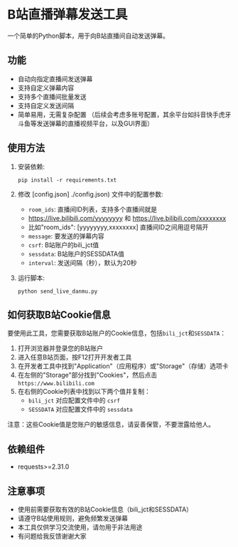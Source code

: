 # B站直播弹幕发送工具

一个简单的Python脚本，用于向B站直播间自动发送弹幕。

## 功能

- 自动向指定直播间发送弹幕
- 支持自定义弹幕内容
- 支持多个直播间批量发送
- 支持自定义发送间隔
- 简单易用，无需复杂配置
 （后续会考虑多账号配置，其余平台如抖音快手虎牙斗鱼等发送弹幕的直播视频平台，以及GUI界面）
## 使用方法

1. 安装依赖:
   ```
   pip install -r requirements.txt
   ```

2. 修改 [config.json] ./config.json) 文件中的配置参数:  
   - `room_ids`: 直播间ID列表，支持多个直播间就是           
   - https://live.bilibili.com/yyyyyyyy 和 https://live.bilibili.com/xxxxxxxx 
   - 比如"room_ids": [yyyyyyyy,xxxxxxxx] 直播间ID之间用逗号隔开
   - `message`: 要发送的弹幕内容
   - `csrf`: B站账户的bili_jct值
   - `sessdata`: B站账户的SESSDATA值
   - `interval`: 发送间隔（秒），默认为20秒

1. 运行脚本:
   ```
   python send_live_danmu.py
   ```

## 如何获取B站Cookie信息

要使用此工具，您需要获取B站账户的Cookie信息，包括`bili_jct`和`SESSDATA`：

1. 打开浏览器并登录您的B站账户
2. 进入任意B站页面，按F12打开开发者工具
3. 在开发者工具中找到"Application"（应用程序）或"Storage"（存储）选项卡
4. 在左侧的"Storage"部分找到"Cookies"，然后点击`https://www.bilibili.com`
5. 在右侧的Cookie列表中找到以下两个值并复制：
   - `bili_jct` 对应配置文件中的 `csrf`
   - `SESSDATA` 对应配置文件中的 `sessdata`

注意：这些Cookie值是您账户的敏感信息，请妥善保管，不要泄露给他人。

## 依赖组件

- requests>=2.31.0

## 注意事项

- 使用前需要获取有效的B站Cookie信息（bili_jct和SESSDATA）
- 请遵守B站使用规则，避免频繁发送弹幕
- 本工具仅供学习交流使用，请勿用于非法用途
- 有问题给我反馈谢谢大家
